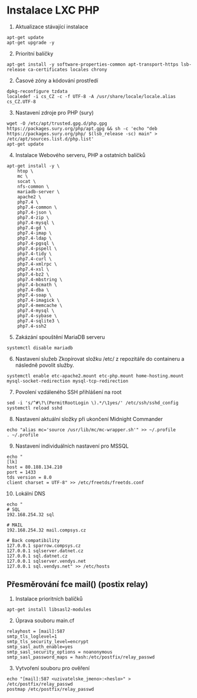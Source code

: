 # Instalace LXC PHP
1. Aktualizace stávající instalace
```
apt-get update
apt-get upgrade -y
```

2. Prioritní balíčky
```
apt-get install -y software-properties-common apt-transport-https lsb-release ca-certificates locales chrony
```

2. Časové zóny a kódování prostředí
```
dpkg-reconfigure tzdata
localedef -i cs_CZ -c -f UTF-8 -A /usr/share/locale/locale.alias cs_CZ.UTF-8
```

3. Nastavení zdroje pro PHP (sury)
```
wget -O /etc/apt/trusted.gpg.d/php.gpg https://packages.sury.org/php/apt.gpg && sh -c 'echo "deb https://packages.sury.org/php/ $(lsb_release -sc) main" > /etc/apt/sources.list.d/php.list'
apt-get update
```

4. Instalace Webového serveru, PHP a ostatních balíčků
```
apt-get install -y \
    htop \
    mc \
    socat \
    nfs-common \
    mariadb-server \
    apache2 \
    php7.4 \
    php7.4-common \
    php7.4-json \
    php7.4-zip \
    php7.4-mysql \
    php7.4-gd \
    php7.4-imap \
    php7.4-ldap \
    php7.4-pgsql \
    php7.4-pspell \
    php7.4-tidy \
    php7.4-curl \
    php7.4-xmlrpc \
    php7.4-xsl \
    php7.4-bz2 \
    php7.4-mbstring \
    php7.4-bcmath \
    php7.4-dba \
    php7.4-soap \
    php7.4-imagick \
    php7.4-memcache \
    php7.4-mysql \
    php7.4-sybase \
    php7.4-sqlite3 \
    php7.4-ssh2
```

5. Zakázání spouštění MariaDB serveru
```
systemctl disable mariadb
```

6. Nastavení služeb
Zkopírovat složku /etc/ z repozitáře do containeru a následně povolit služby.
```
systemctl enable etc-apache2.mount etc-php.mount home-hosting.mount mysql-socket-redirection mysql-tcp-redirection
```

7. Povolení vzdáleného SSH přihlášení na root
```
sed -i 's/^#\?\(PermitRootLogin \).*/\1yes/' /etc/ssh/sshd_config
systemctl reload sshd
```

8. Nastavení aktuální složky při ukončení Midnight Commander
```
echo "alias mc='source /usr/lib/mc/mc-wrapper.sh'" >> ~/.profile
. ~/.profile
```

9. Nastavení individuálních nastavení pro MSSQL
```
echo "
[lk]
host = 80.188.134.210
port = 1433
tds version = 8.0
client charset = UTF-8" >> /etc/freetds/freetds.conf
```

10. Lokální DNS
```
echo "
# SQL
192.168.254.32 sql

# MAIL
192.168.254.32 mail.compsys.cz

# Back compatibility
127.0.0.1 sparrow.compsys.cz
127.0.0.1 sqlserver.datnet.cz
127.0.0.1 sql.datnet.cz
127.0.0.1 sqlserver.vendys.net
127.0.0.1 sql.vendys.net" >> /etc/hosts
```


## Přesměrování fce mail() (postix relay)
1. Instalace prioritních balíčků
```
apt-get install libsasl2-modules
```

2. Úprava souboru main.cf
```
relayhost = [mail]:587
smtp_tls_loglevel=1
smtp_tls_security_level=encrypt
smtp_sasl_auth_enable=yes
smtp_sasl_security_options = noanonymous
smtp_sasl_password_maps = hash:/etc/postfix/relay_passwd
```

3. Vytvoření souboru pro ověření
```
echo "[mail]:587 <uzivatelske_jmeno>:<heslo>" > /etc/postfix/relay_passwd
postmap /etc/postfix/relay_passwd
```

